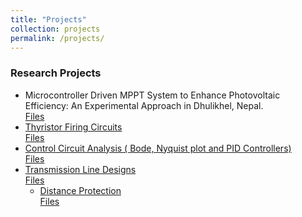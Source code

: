 ```yaml
---
title: "Projects"
collection: projects
permalink: /projects/
---
```


### Research Projects<br>

* Microcontroller Driven MPPT System to Enhance Photovoltaic Efficiency: An Experimental Approach in Dhulikhel, Nepal.
  <a href="../files/Mppt.pdf" target="_blank"> <br>
  Files <br>
* Thyristor Firing Circuits
  <a href="../files/Thyristors.pdf" target="_blank"> <br>
  Files <br>
* Control Circuit Analysis ( Bode, Nyquist plot and PID Controllers)
   <a href="../files/Controllers.pdf" target="_blank"> <br>
  Files <br>
* Transmission Line Designs
   <a href="https://github.com/satishadhikari07/Transmission-Line-Design" target="_blank"> <br>
  Files <br>
  * Distance Protection
   <a href="https://github.com/satishadhikari07/Transmission-Line-Design" target="_blank"> <br>
  Files <br>
 
